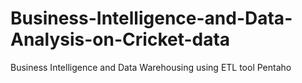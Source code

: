 # Business-Intelligence-and-Data-Analysis-on-Cricket-data
Business Intelligence and Data Warehousing using ETL tool Pentaho
